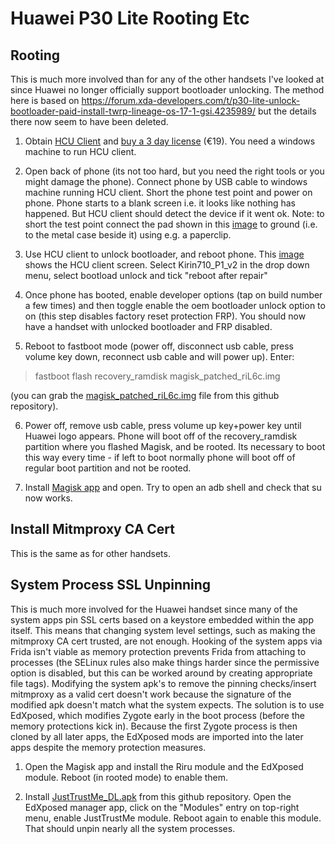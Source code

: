 # Huawei P30 Lite Rooting Etc

## Rooting

This is much more involved than for any of the other handsets I've looked at since Huawei no longer officially support bootloader unlocking.   The method here is based on https://forum.xda-developers.com/t/p30-lite-unlock-bootloader-paid-install-twrp-lineage-os-17-1-gsi.4235989/ but the details there now seem to have been deleted.

1. Obtain [HCU Client](https://hcu-client.com/) and [buy a 3 day license](https://www.dc-unlocker.com/buy) (€19).  You need a windows machine to run HCU client.

2. Open back of phone (its not too hard, but you need the right tools or you might damage the phone).  Connect phone by USB cable to windows machine running HCU client.  Short the phone test point and power on phone.  Phone starts to a blank screen i.e. it looks like nothing has happened.  But HCU client should detect the device if it went ok.   Note: to short the test point connect the pad shown in this [image](testpoint.png) to ground (i.e. to the metal case beside it) using e.g. a paperclip.

3. Use HCU client to unlock bootloader, and reboot phone.   This [image](PXL_20210322_074233839.jpg) shows the HCU client screen.  Select Kirin710_P1_v2 in the drop down menu, select bootload unlock and tick "reboot after repair"

4. Once phone has booted, enable developer options (tap on build number a few times) and then toggle enable the oem bootloader unlock option to on (this step disables factory reset protection FRP).  You should now have a handset with unlocked bootloader and FRP disabled.

5. Reboot to fastboot mode (power off, disconnect usb cable, press volume key down, reconnect usb cable and will power up).  Enter:

>fastboot flash recovery_ramdisk magisk_patched_riL6c.img

(you can grab the [magisk_patched_riL6c.img](magisk_patched_riL6c.img) file from this github repository).

6. Power off, remove usb cable, press volume up key+power key until Huawei logo appears.  Phone will boot off of the recovery_ramdisk partition where you flashed Magisk, and be rooted.  Its necessary to boot this way every time - if left to boot normally phone will boot off of regular boot partition and not be rooted.

7. Install [Magisk app](https://github.com/topjohnwu/Magisk/releases) and open.    Try to open an adb shell and check that su now works.

## Install Mitmproxy CA Cert

This is the same as for other handsets.

## System Process SSL Unpinning

This is much more involved for the Huawei handset since many of the system apps pin SSL certs based on a keystore embedded within the app itself.  This means that changing system level settings, such as making the mitmproxy CA cert trusted, are not enough.  Hooking of the system apps via Frida isn't viable as memory protection prevents Frida from attaching to processes (the SELinux rules also make things harder since the permissive option is disabled, but this can be worked around by creating appropriate file tags).   Modifying the system apk's to remove the pinning checks/insert mitmproxy as a valid cert doesn't work because the signature of the modified apk doesn't match what the system expects.   The solution is to use EdXposed, which modifies Zygote early in the boot process (before the memory protections kick in).  Because the first Zygote process is then cloned by all later apps, the EdXposed mods are imported into the later apps despite the memory protection measures.  

1. Open the Magisk app and install the Riru module and the EdXposed module.  Reboot (in rooted mode) to enable them.

2. Install [JustTrustMe_DL.apk](JustTrustMe_DL.apk) from this github repository.   Open the EdXposed manager app, click on the "Modules" entry on top-right menu, enable JustTrustMe module.  Reboot again to enable this module.  That should unpin nearly all the system processes.



